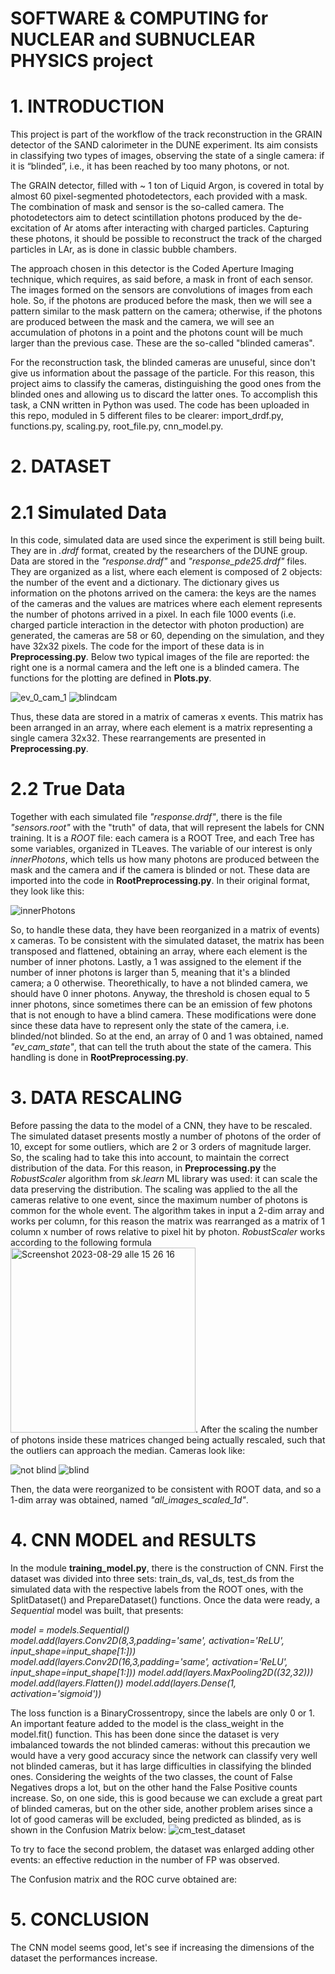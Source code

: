 # SOFTWARE & COMPUTING for NUCLEAR and SUBNUCLEAR PHYSICS project
# 1. INTRODUCTION
This project is part of the workflow of the track reconstruction in the GRAIN detector of the SAND calorimeter in the DUNE experiment. Its aim consists in classifying two types of images, observing the state of a single camera: if it is “blinded”, i.e., it has been reached by too many photons, or not.

The GRAIN detector, filled with ~ 1 ton of Liquid Argon, is covered in total by almost 60 pixel-segmented photodetectors, each provided with a mask. The combination of mask and sensor is the so-called camera. The photodetectors aim to detect scintillation photons produced by the de-excitation of Ar atoms after interacting with charged particles. Capturing these photons, it should be possible to reconstruct the track of the charged particles in LAr, as is done in classic bubble chambers.

The approach chosen in this detector is the Coded Aperture Imaging technique, which requires, as said before, a mask in front of each sensor. The images formed on the sensors are convolutions of images from each hole. So, if the photons are produced before the mask, then we will see a pattern similar to the mask pattern on the camera; otherwise, if the photons are produced between the mask and the camera, we will see an accumulation of photons in a point and the photons count will be much larger than the previous case. These are the so-called "blinded cameras".

For the reconstruction task, the blinded cameras are unuseful, since don't give us information about the passage of the particle. For this reason, this project aims to classify the cameras, distinguishing the good ones from the blinded ones and allowing us to discard the latter ones. To accomplish this task, a CNN written in Python was used. The code has been uploaded in this repo, moduled in 5 different files to be clearer: import_drdf.py, functions.py, scaling.py, root_file.py, cnn_model.py.

# 2. DATASET
# 2.1 Simulated Data
In this code, simulated data are used since the experiment is still being built. They are in _.drdf_ format, created by the researchers of the DUNE group. Data are stored in the _"response.drdf"_ and _"response_pde25.drdf"_ files. They are organized as a list, where each element is composed of 2 objects: the number of the event and a dictionary. The dictionary gives us information on the photons arrived on the camera: the keys are the names of the cameras and the values are matrices where each element represents the number of photons arrived in a pixel. In each file 1000 events (i.e. charged particle interaction in the detector with photon production) are generated, the cameras are 58 or 60, depending on the simulation, and they have 32x32 pixels. The code for the import of these data is in **Preprocessing.py**. 
Below two typical images of the file are reported: the right one is a normal camera and the left one is a blinded camera. The functions for the plotting are defined in **Plots.py**.

![ev_0_cam_1](https://github.com/giacomo-santoni/SC-project/assets/133137485/25a9b943-60e5-4cca-9ec6-d2557ce180a6)                               ![blindcam](https://github.com/giacomo-santoni/SC-project/assets/133137485/eab6400d-084f-4fa2-915d-9771940680f2)

Thus, these data are stored in a matrix of cameras x events. This matrix has been arranged in an array, where each element is a matrix representing a single camera 32x32. These rearrangements are presented in **Preprocessing.py**.

# 2.2 True Data
Together with each simulated file _"response.drdf"_, there is the file _"sensors.root"_ with the "truth" of data, that will represent the labels for CNN training. It is a _ROOT_ file: each camera is a ROOT Tree, and each Tree has some variables, organized in TLeaves. The variable of our interest is only _innerPhotons_, which tells us how many photons are produced between the mask and the camera and if the camera is blinded or not. These data are imported into the code in **RootPreprocessing.py**. In their original format, they look like this: 

![innerPhotons](https://github.com/giacomo-santoni/SC-project/assets/133137485/1e487172-6256-47aa-b413-8db6b020923e)


So, to handle these data, they have been reorganized in a matrix of events) x cameras. To be consistent with the simulated dataset, the matrix has been transposed and flattened, obtaining an array, where each element is the number of inner photons. Lastly, a 1 was assigned to the element if the number of inner photons is larger than 5, meaning that it's a blinded camera; a 0 otherwise. Theorethically, to have a not blinded camera, we should have 0 inner photons. Anyway, the threshold is chosen equal to 5 inner photons, since sometimes there can be an emission of few photons that is not enough to have a blind camera. 
These modifications were done since these data have to represent only the state of the camera, i.e. blinded/not blinded. So at the end, an array of 0 and 1 was obtained, named _"ev_cam_state"_, that can tell the truth about the state of the camera. This handling is done in **RootPreprocessing.py**.

# 3. DATA RESCALING
Before passing the data to the model of a CNN, they have to be rescaled. The simulated dataset presents mostly a number of photons of the order of 10, except for some outliers, which are 2 or 3 orders of magnitude larger. So, the scaling had to take this into account, to maintain the correct distribution of the data. For this reason, in **Preprocessing.py** the _RobustScaler_ algorithm from _sk.learn_ ML library was used: it can scale the data preserving the distribution. The scaling was applied to the all the cameras relative to one event, since the maximum number of photons is common for the whole event. The algorithm takes in input a 2-dim array and works per column, for this reason the matrix was rearranged as a matrix of 1 column x number of rows relative to pixel hit by photon. _RobustScaler_ works according to the following formula <img width="296" alt="Screenshot 2023-08-29 alle 15 26 16" src="https://github.com/giacomo-santoni/SC-project/assets/133137485/4bd36bad-3fe2-426c-8afe-1952f0239f7d">.
After the scaling the number of photons inside these matrices changed being actually rescaled, such that the outliers can approach the median. Cameras look like: 

![not blind](https://github.com/giacomo-santoni/SC-project/assets/133137485/08688fad-36c3-419f-a707-5583e669cd50) ![blind](https://github.com/giacomo-santoni/SC-project/assets/133137485/01bb4192-2e36-485a-81e5-1ca03e8cad1a)

Then, the data were reorganized to be consistent with ROOT data, and so a 1-dim array was obtained, named _"all_images_scaled_1d"_.

# 4. CNN MODEL and RESULTS
In the module **training_model.py**, there is the construction of CNN. First the dataset was divided into three sets: train_ds, val_ds, test_ds from the simulated data with the respective labels from the ROOT ones, with the SplitDataset() and PrepareDataset() functions.
Once the data were ready, a _Sequential_ model was built, that presents:

_model = models.Sequential()
model.add(layers.Conv2D(8,3,padding='same', activation='ReLU', input_shape=input_shape[1:]))
model.add(layers.Conv2D(16,3,padding='same', activation='ReLU', input_shape=input_shape[1:]))
model.add(layers.MaxPooling2D((32,32)))
model.add(layers.Flatten())
model.add(layers.Dense(1, activation='sigmoid'))_


The loss function is a BinaryCrossentropy, since the labels are only 0 or 1. 
An important feature added to the model is the class_weight in the model.fit() function. This has been done since the dataset is very imbalanced towards the not blinded cameras: without this precaution we would have a very good accuracy since the network can classify very well not blinded cameras, but it has large difficulties in classifying the blinded ones. Considering the weights of the two classes, the count of False Negatives drops a lot, but on the other hand the False Positive counts increase.
So, on one side, this is good because we can exclude a great part of blinded cameras, but on the other side, another problem arises since a lot of good cameras will be excluded, being predicted as blinded, as is shown in the Confusion Matrix below: 
![cm_test_dataset](https://github.com/giacomo-santoni/SC-project/assets/133137485/7c276d14-1009-4dc6-bb71-7bd3c9ba35f0)

To try to face the second problem, the dataset was enlarged adding other events: an effective reduction in the number of FP was observed. 

The Confusion matrix and the ROC curve obtained are: 


# 5. CONCLUSION
The CNN model seems good, let's see if increasing the dimensions of the dataset the performances increase.

